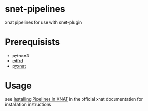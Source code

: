 # snet-pipelines

xnat pipelines for use with snet-plugin

# Prerequisists

* python3
* [edfrd](https://github.com/somnonetz/edfrd)
* [pyxnat](https://github.com/pyxnat/pyxnat)

# Usage

see [Installing Pipelines in XNAT](https://wiki.xnat.org/documentation/xnat-administration/configuring-the-pipeline-engine/installing-pipelines-in-xnat) in the official xnat documentation for installation instructions
